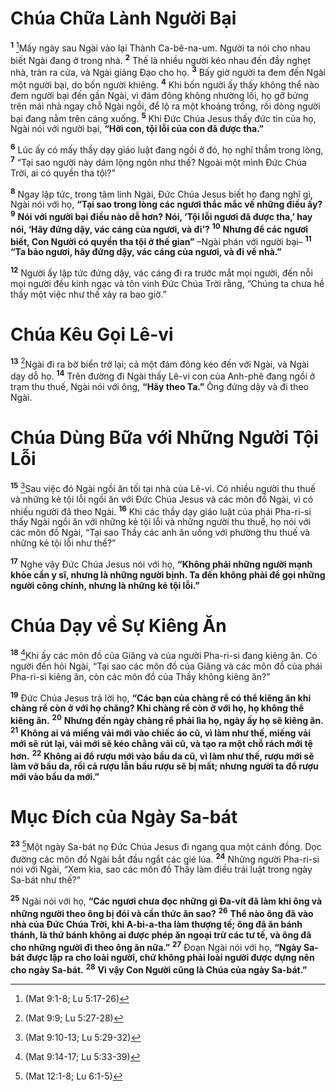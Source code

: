 # Chúa Chữa Lành Người Bại
<sup><b>1</b></sup> [^1@-a2d6f524-8612-4d5e-a1bf-1e108fad22f1]Mấy ngày sau Ngài vào lại Thành Ca-bê-na-um. Người ta nói cho nhau biết Ngài đang ở trong nhà. <sup><b>2</b></sup> Thế là nhiều người kéo nhau đến đầy nghẹt nhà, tràn ra cửa, và Ngài giảng Đạo cho họ. <sup><b>3</b></sup> Bấy giờ người ta đem đến Ngài một người bại, do bốn người khiêng. <sup><b>4</b></sup> Khi bốn người ấy thấy không thể nào đem người bại đến gần Ngài, vì đám đông không nhường lối, họ gỡ bửng trên mái nhà ngay chỗ Ngài ngồi, để lộ ra một khoảng trống, rồi dòng người bại đang nằm trên cáng xuống. <sup><b>5</b></sup> Khi Đức Chúa Jesus thấy đức tin của họ, Ngài nói với người bại, **“Hỡi con, tội lỗi của con đã được tha.”**

<sup><b>6</b></sup> Lúc ấy có mấy thầy dạy giáo luật đang ngồi ở đó, họ nghĩ thầm trong lòng, <sup><b>7</b></sup> “Tại sao người này dám lộng ngôn như thế? Ngoài một mình Đức Chúa Trời, ai có quyền tha tội?”

<sup><b>8</b></sup> Ngay lập tức, trong tâm linh Ngài, Đức Chúa Jesus biết họ đang nghĩ gì, Ngài nói với họ, **“Tại sao trong lòng các ngươi thắc mắc về những điều ấy?** <sup><b>9</b></sup> **Nói với người bại điều nào dễ hơn? Nói, ‘Tội lỗi ngươi đã được tha,’ hay nói, ‘Hãy đứng dậy, vác cáng của ngươi, và đi’?** <sup><b>10</b></sup> **Nhưng để các ngươi biết, Con Người có quyền tha tội ở thế gian”** –Ngài phán với người bại– <sup><b>11</b></sup> **“Ta bảo ngươi, hãy đứng dậy, vác cáng của ngươi, và đi về nhà.”**

<sup><b>12</b></sup> Người ấy lập tức đứng dậy, vác cáng đi ra trước mắt mọi người, đến nỗi mọi người đều kinh ngạc và tôn vinh Đức Chúa Trời rằng, “Chúng ta chưa hề thấy một việc như thế xảy ra bao giờ.”

# Chúa Kêu Gọi Lê-vi
<sup><b>13</b></sup> [^2@-a2d6f524-8612-4d5e-a1bf-1e108fad22f1]Ngài đi ra bờ biển trở lại; cả một đám đông kéo đến với Ngài, và Ngài dạy dỗ họ. <sup><b>14</b></sup> Trên đường đi Ngài thấy Lê-vi con của Anh-phê đang ngồi ở trạm thu thuế, Ngài nói với ông, **“Hãy theo Ta.”** Ông đứng dậy và đi theo Ngài.

# Chúa Dùng Bữa với Những Người Tội Lỗi
<sup><b>15</b></sup> [^3@-a2d6f524-8612-4d5e-a1bf-1e108fad22f1]Sau việc đó Ngài ngồi ăn tối tại nhà của Lê-vi. Có nhiều người thu thuế và những kẻ tội lỗi ngồi ăn với Đức Chúa Jesus và các môn đồ Ngài, vì có nhiều người đã theo Ngài. <sup><b>16</b></sup> Khi các thầy dạy giáo luật của phái Pha-ri-si thấy Ngài ngồi ăn với những kẻ tội lỗi và những người thu thuế, họ nói với các môn đồ Ngài, “Tại sao Thầy các anh ăn uống với phường thu thuế và những kẻ tội lỗi như thế?”

<sup><b>17</b></sup> Nghe vậy Đức Chúa Jesus nói với họ, **“Không phải những người mạnh khỏe cần y sĩ, nhưng là những người bịnh. Ta đến không phải để gọi những người công chính, nhưng là những kẻ tội lỗi.”**

# Chúa Dạy về Sự Kiêng Ăn
<sup><b>18</b></sup> [^4@-a2d6f524-8612-4d5e-a1bf-1e108fad22f1]Khi ấy các môn đồ của Giăng và của người Pha-ri-si đang kiêng ăn. Có người đến hỏi Ngài, “Tại sao các môn đồ của Giăng và các môn đồ của phái Pha-ri-si kiêng ăn, còn các môn đồ của Thầy không kiêng ăn?”

<sup><b>19</b></sup> Đức Chúa Jesus trả lời họ, **“Các bạn của chàng rể có thể kiêng ăn khi chàng rể còn ở với họ chăng? Khi chàng rể còn ở với họ, họ không thể kiêng ăn.** <sup><b>20</b></sup> **Nhưng đến ngày chàng rể phải lìa họ, ngày ấy họ sẽ kiêng ăn.** <sup><b>21</b></sup> **Không ai vá miếng vải mới vào chiếc áo cũ, vì làm như thế, miếng vải mới sẽ rút lại, vải mới sẽ kéo chằng vải cũ, và tạo ra một chỗ rách mới tệ hơn.** <sup><b>22</b></sup> **Không ai đổ rượu mới vào bầu da cũ, vì làm như thế, rượu mới sẽ làm vỡ bầu da, rồi cả rượu lẫn bầu rượu sẽ bị mất; nhưng người ta đổ rượu mới vào bầu da mới.”**

# Mục Đích của Ngày Sa-bát
<sup><b>23</b></sup> [^5@-a2d6f524-8612-4d5e-a1bf-1e108fad22f1]Một ngày Sa-bát nọ Đức Chúa Jesus đi ngang qua một cánh đồng. Dọc đường các môn đồ Ngài bắt đầu ngắt các gié lúa. <sup><b>24</b></sup> Những người Pha-ri-si nói với Ngài, “Xem kìa, sao các môn đồ Thầy làm điều trái luật trong ngày Sa-bát như thế?”

<sup><b>25</b></sup> Ngài nói với họ, **“Các ngươi chưa đọc những gì Đa-vít đã làm khi ông và những người theo ông bị đói và cần thức ăn sao?** <sup><b>26</b></sup> **Thể nào ông đã vào nhà của Đức Chúa Trời, khi A-bi-a-tha làm thượng tế; ông đã ăn bánh thánh, là thứ bánh không ai được phép ăn ngoại trừ các tư tế, và ông đã cho những người đi theo ông ăn nữa.”** <sup><b>27</b></sup> Đoạn Ngài nói với họ, **“Ngày Sa-bát được lập ra cho loài người, chứ không phải loài người được dựng nên cho ngày Sa-bát.** <sup><b>28</b></sup> **Vì vậy Con Người cũng là Chúa của ngày Sa-bát.”**

[^1@-a2d6f524-8612-4d5e-a1bf-1e108fad22f1]: (Mat 9:1-8; Lu 5:17-26)
[^2@-a2d6f524-8612-4d5e-a1bf-1e108fad22f1]: (Mat 9:9; Lu 5:27-28)
[^3@-a2d6f524-8612-4d5e-a1bf-1e108fad22f1]: (Mat 9:10-13; Lu 5:29-32)
[^4@-a2d6f524-8612-4d5e-a1bf-1e108fad22f1]: (Mat 9:14-17; Lu 5:33-39)
[^5@-a2d6f524-8612-4d5e-a1bf-1e108fad22f1]: (Mat 12:1-8; Lu 6:1-5)